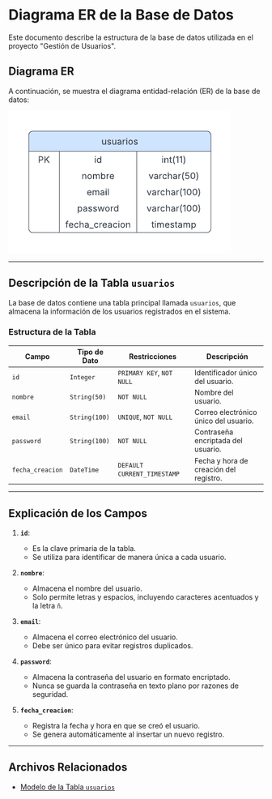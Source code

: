 # Diagrama ER de la Base de Datos

Este documento describe la estructura de la base de datos utilizada en el proyecto "Gestión de Usuarios".

## Diagrama ER

A continuación, se muestra el diagrama entidad-relación (ER) de la base de datos:

![Diagrama ER](../screenshots/er_diagram.png)

---

## Descripción de la Tabla `usuarios`

La base de datos contiene una tabla principal llamada `usuarios`, que almacena la información de los usuarios registrados en el sistema.

### Estructura de la Tabla

| Campo           | Tipo de Dato      | Restricciones                  | Descripción                                |
|------------------|-------------------|--------------------------------|--------------------------------------------|
| `id`            | `Integer`         | `PRIMARY KEY`, `NOT NULL`      | Identificador único del usuario.           |
| `nombre`        | `String(50)`      | `NOT NULL`                     | Nombre del usuario.                        |
| `email`         | `String(100)`     | `UNIQUE`, `NOT NULL`           | Correo electrónico único del usuario.      |
| `password`      | `String(100)`     | `NOT NULL`                     | Contraseña encriptada del usuario.         |
| `fecha_creacion`| `DateTime`        | `DEFAULT CURRENT_TIMESTAMP`    | Fecha y hora de creación del registro.     |

---

## Explicación de los Campos

1. **`id`**:
   - Es la clave primaria de la tabla.
   - Se utiliza para identificar de manera única a cada usuario.

2. **`nombre`**:
   - Almacena el nombre del usuario.
   - Solo permite letras y espacios, incluyendo caracteres acentuados y la letra `ñ`.

3. **`email`**:
   - Almacena el correo electrónico del usuario.
   - Debe ser único para evitar registros duplicados.

4. **`password`**:
   - Almacena la contraseña del usuario en formato encriptado.
   - Nunca se guarda la contraseña en texto plano por razones de seguridad.

5. **`fecha_creacion`**:
   - Registra la fecha y hora en que se creó el usuario.
   - Se genera automáticamente al insertar un nuevo registro.

---

## Archivos Relacionados

- [Modelo de la Tabla `usuarios`](../src/models/user.py)
